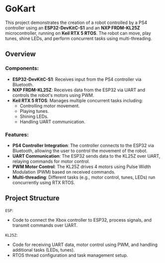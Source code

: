 # GoKart
This project demonstrates the creation of a robot controlled by a PS4 controller using an **ESP32-DevKitC-S1** and an **NXP FRDM-KL25Z** microcontroller, running on **Keil RTX 5 RTOS**. The robot can move, play tunes, shine LEDs, and perform concurrent tasks using multi-threading.

## Overview

### Components:
- **ESP32-DevKitC-S1**: Receives input from the PS4 controller via Bluetooth.
- **NXP FRDM-KL25Z**: Receives data from the ESP32 via UART and controls the robot's motors using PWM.
- **Keil RTX 5 RTOS**: Manages multiple concurrent tasks including:
  - Controlling motor movement.
  - Playing tunes.
  - Shining LEDs.
  - Handling UART communication.

### Features:
- **PS4 Controller Integration**: The controller connects to the ESP32 via Bluetooth, allowing the user to control the movement of the robot.
- **UART Communication**: The ESP32 sends data to the KL25Z over UART, relaying commands for motor control.
- **PWM Motor Control**: The KL25Z drives 4 motors using Pulse Width Modulation (PWM) based on received commands.
- **Multi-threading**: Different tasks (e.g., motor control, tunes, LEDs) run concurrently using RTX RTOS.

## Project Structure

`ESP`:
  - Code to connect the Xbox controller to ESP32, process signals, and transmit commands over UART.

`KL25Z`:
  - Code for receiving UART data, motor control using PWM, and handling additional tasks (LEDs, tunes).
  - RTOS thread configuration and task management setup.
